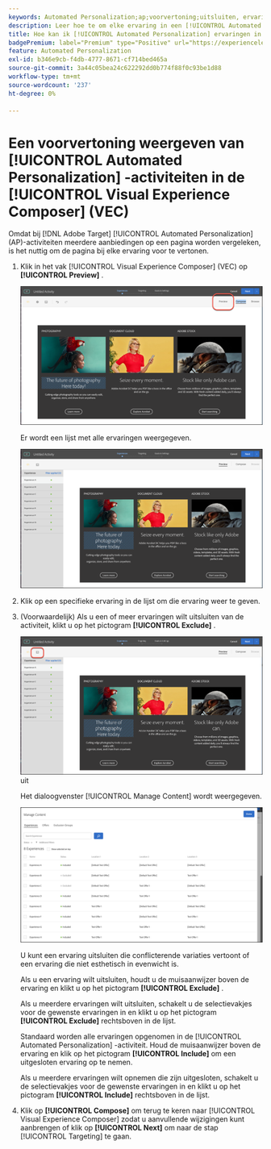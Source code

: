 ```yaml
---
keywords: Automated Personalization;ap;voorvertoning;uitsluiten, ervaring
description: Leer hoe te om elke ervaring in een [!UICONTROL Automated Personalization] (AP) activiteit in  [!DNL Adobe Target]  voor te vertonen gebruikend [!UICONTROL Visual Experience Composer] (VEC).
title: Hoe kan ik [!UICONTROL Automated Personalization] ervaringen in VEC voorvertonen?
badgePremium: label="Premium" type="Positive" url="https://experienceleague.adobe.com/docs/target/using/introduction/intro.html?lang=nl-NL#premium newtab=true" tooltip="Kijk wat er in Target Premium is opgenomen."
feature: Automated Personalization
exl-id: b346e9cb-f4db-4777-8671-cf714bed465a
source-git-commit: 3a44c05bea24c622292dd0b774f88f0c93be1d88
workflow-type: tm+mt
source-wordcount: '237'
ht-degree: 0%

---
```


# Een voorvertoning weergeven van [!UICONTROL Automated Personalization] -activiteiten in de [!UICONTROL Visual Experience Composer] (VEC)

Omdat bij [!DNL Adobe Target] [!UICONTROL Automated Personalization] (AP)-activiteiten meerdere aanbiedingen op een pagina worden vergeleken, is het nuttig om de pagina bij elke ervaring voor te vertonen.

1. Klik in het vak [!UICONTROL Visual Experience Composer] (VEC) op **[!UICONTROL Preview]** .

   ![ pictogram van de Voorproef ](/help/main/c-activities/t-automated-personalization/assets/preview.png)

   Er wordt een lijst met alle ervaringen weergegeven.

   ![ Ervaringen van de Voorproef ](/help/main/c-activities/t-automated-personalization/assets/ap_preview-new.png)

1. Klik op een specifieke ervaring in de lijst om die ervaring weer te geven.

1. (Voorwaardelijk) Als u een of meer ervaringen wilt uitsluiten van de activiteit, klikt u op het pictogram **[!UICONTROL Exclude]** .

   ![ sluit pictogram ](/help/main/c-activities/t-automated-personalization/assets/ap_exclude-new.png) uit

   Het dialoogvenster [!UICONTROL Manage Content] wordt weergegeven.

   ![ beheert de dialoogdoos van de Inhoud ](/help/main/c-activities/t-automated-personalization/assets/preview-exclude.png)

   U kunt een ervaring uitsluiten die conflicterende variaties vertoont of een ervaring die niet esthetisch in evenwicht is.

   Als u een ervaring wilt uitsluiten, houdt u de muisaanwijzer boven de ervaring en klikt u op het pictogram **[!UICONTROL Exclude]** .

   Als u meerdere ervaringen wilt uitsluiten, schakelt u de selectievakjes voor de gewenste ervaringen in en klikt u op het pictogram **[!UICONTROL Exclude]** rechtsboven in de lijst.

   Standaard worden alle ervaringen opgenomen in de [!UICONTROL Automated Personalization] -activiteit. Houd de muisaanwijzer boven de ervaring en klik op het pictogram **[!UICONTROL Include]** om een uitgesloten ervaring op te nemen.

   Als u meerdere ervaringen wilt opnemen die zijn uitgesloten, schakelt u de selectievakjes voor de gewenste ervaringen in en klikt u op het pictogram **[!UICONTROL Include]** rechtsboven in de lijst.

1. Klik op **[!UICONTROL Compose]** om terug te keren naar [!UICONTROL Visual Experience Composer] zodat u aanvullende wijzigingen kunt aanbrengen of klik op **[!UICONTROL Next]** om naar de stap [!UICONTROL Targeting] te gaan.
